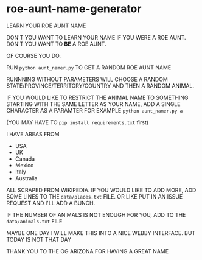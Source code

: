 # roe-aunt-name-generator
LEARN YOUR ROE AUNT NAME

DON'T YOU WANT TO LEARN YOUR NAME IF YOU WERE A ROE AUNT. DON'T YOU WANT TO **BE** A ROE AUNT.

OF COURSE YOU DO.

RUN `python aunt_namer.py` TO GET A RANDOM ROE AUNT NAME

RUNNNING WITHOUT PARAMETERS WILL CHOOSE A RANDOM STATE/PROVINCE/TERRITORY/COUNTRY AND THEN A RANDOM ANIMAL.

IF YOU WOULD LIKE TO RESTRICT THE ANIMAL NAME TO SOMETHING STARTING WITH THE SAME LETTER AS YOUR NAME, ADD A SINGLE CHARACTER AS A PARAMTER FOR EXAMPLE `python aunt_namer.py a`

(YOU MAY HAVE TO `pip install requirements.txt` first)

I HAVE AREAS FROM 
- USA
- UK
- Canada
- Mexico
- Italy
- Australia

ALL SCRAPED FROM WIKIPEDIA. IF YOU WOULD LIKE TO ADD MORE, ADD SOME LINES TO THE `data/places.txt` FILE. OR LIKE PUT IN AN ISSUE REQUEST AND I'LL ADD A BUNCH.

IF THE NUMBER OF ANIMALS IS NOT ENOUGH FOR YOU, ADD TO THE `data/animals.txt` FILE

MAYBE ONE DAY I WILL MAKE THIS INTO A NICE WEBBY INTERFACE. BUT TODAY IS NOT THAT DAY

THANK YOU TO THE OG ARIZONA FOR HAVING A GREAT NAME

